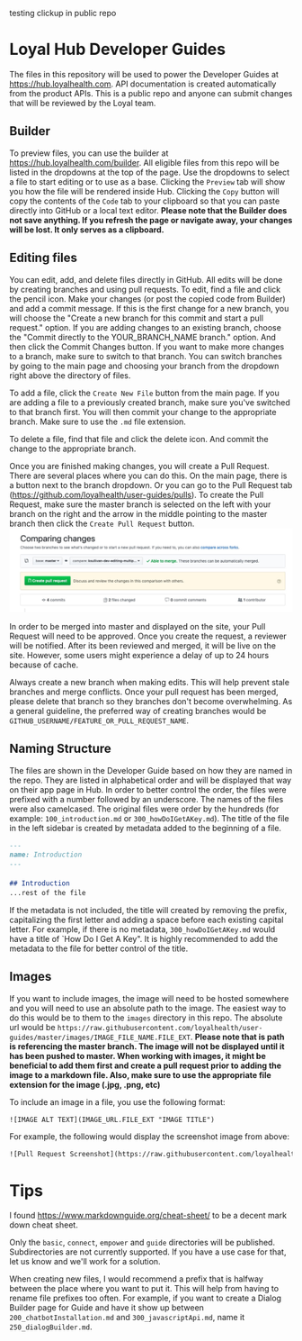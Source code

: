 testing clickup in public repo
# Loyal Hub Developer Guides
The files in this repository will be used to power the Developer Guides at https://hub.loyalhealth.com. API documentation is created automatically from the product APIs. This is a public repo and anyone can submit changes that will be reviewed by the Loyal team.

## Builder
To preview files, you can use the builder at https://hub.loyalhealth.com/builder. All eligible files from this repo will be listed in the dropdowns at the top of the page. Use the dropdowns to select a file to start editing or to use as a base. Clicking the `Preview` tab will show you how the file will be rendered inside Hub. Clicking the `Copy` button will copy the contents of the `Code` tab to your clipboard so that you can paste directly into GitHub or a local text editor. **Please note that the Builder does not save anything. If you refresh the page or navigate away, your changes will be lost. It only serves as a clipboard.**

## Editing files
You can edit, add, and delete files directly in GitHub. All edits will be done by creating branches and using pull requests. To edit, find a file and click the pencil icon. Make your changes (or post the copied code from Builder) and add a commit message. If this is the first change for a new branch, you will choose the "Create a new branch for this commit and start a pull request." option. If you are adding changes to an existing branch, choose the "Commit directly to the YOUR_BRANCH_NAME branch." option. And then click the Commit Changes button. If you want to make more changes to a branch, make sure to switch to that branch. You can switch branches by going to the main page and choosing your branch from the dropdown right above the directory of files.

To add a file, click the `Create New File` button from the main page. If you are adding a file to a previously created branch, make sure you've switched to that branch first. You will then commit your change to the appropriate branch. Make sure to use the `.md` file extension.

To delete a file, find that file and click the delete icon. And commit the change to the appropriate branch.

Once you are finished making changes, you will create a Pull Request. There are several places where you can do this. On the main page, there is a button next to the branch dropdown. Or you can go to the Pull Request tab (https://github.com/loyalhealth/user-guides/pulls). To create the Pull Request, make sure the master branch is selected on the left with your branch on the right and the arrow in the middle pointing to the master branch then click the `Create Pull Request` button.
![Pull Request Screenshot](/images/pull-request-screenshot.jpg "Pull Request Screenshot")

In order to be merged into master and displayed on the site, your Pull Request will need to be approved. Once you create the request, a reviewer will be notified. After its been reviewed and merged, it will be live on the site. However, some users might experience a delay of up to 24 hours because of cache.

Always create a new branch when making edits. This will help prevent stale branches and merge conflicts. Once your pull request has been merged, please delete that branch so they branches don't become overwhelming. As a general guideline, the preferred way of creating branches would be `GITHUB_USERNAME/FEATURE_OR_PULL_REQUEST_NAME`.

## Naming Structure
The files are shown in the Developer Guide based on how they are named in the repo. They are listed in alphabetical order and will be displayed that way on their app page in Hub. In order to better control the order, the files were prefixed with a number followed by an underscore. The names of the files were also camelcased. The original files were order by the hundreds (for example: `100_introduction.md` or `300_howDoIGetAKey.md`). The title of the file in the left sidebar is created by metadata added to the beginning of a file.
```md
---
name: Introduction
---

## Introduction
...rest of the file
```

If the metadata is not included, the title will created by removing the prefix, capitalizing the first letter and adding a space before each existing capital letter. For example, if there is no metadata, `300_howDoIGetAKey.md` would have a title of `How Do I Get A Key". It is highly recommended to add the metadata to the file for better control of the title.

## Images
If you want to include images, the image will need to be hosted somewhere and you will need to use an absolute path to the image. The easiest way to do this would be to them to the `images` directory in this repo. The absolute url would be `https://raw.githubusercontent.com/loyalhealth/user-guides/master/images/IMAGE_FILE_NAME.FILE_EXT`. **Please note that is path is referencing the master branch. The image will not be displayed until it has been pushed to master. When working with images, it might be beneficial to add them first and create a pull request prior to adding the image to a markdown file. Also, make sure to use the appropriate file extension for the image (.jpg, .png, etc)**

To include an image in a file, you use the following format:
```html
![IMAGE ALT TEXT](IMAGE_URL.FILE_EXT "IMAGE TITLE")
```

For example, the following would display the screenshot image from above:
```html
![Pull Request Screenshot](https://raw.githubusercontent.com/loyalhealth/user-guides/master/images/pull-request-screenshot.jpg "Pull Request Screenshot")
```

# Tips
I found https://www.markdownguide.org/cheat-sheet/ to be a decent mark down cheat sheet. 

Only the `basic`, `connect`, `empower` and `guide` directories will be published. Subdirectories are not currently supported. If you have a use case for that, let us know and we'll work for a solution.

When creating new files, I would recommend a prefix that is halfway between the place where you want to put it. This will help from having to rename file prefixes too often. For example, if you want to create a Dialog Builder page for Guide and have it show up between `200_chatbotInstallation.md` and `300_javascriptApi.md`, name it `250_dialogBuilder.md`.

